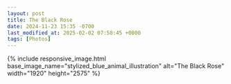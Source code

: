 ```yaml
---
layout: post
title: The Black Rose
date: 2024-11-23 15:35 -0700
last_modified_at: 2025-02-02 07:58:45 +0000
tags: [Photos]
---
```


{% include responsive_image.html base_image_name="stylized_blue_animal_illustration" alt="The Black Rose" 
    width="1920" height="2575" %}
